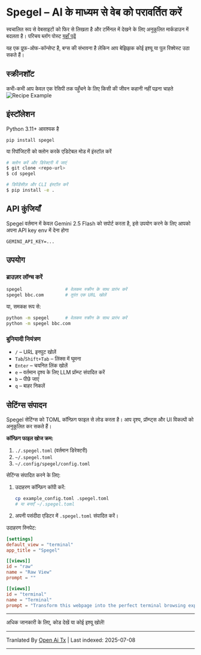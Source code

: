 # Spegel – AI के माध्यम से वेब को परावर्तित करें

स्वचालित रूप से वेबसाइटों को फिर से लिखता है और टर्मिनल में देखने के लिए अनुकूलित मार्कडाउन में बदलता है।
परिचय ब्लॉग पोस्ट [यहाँ पढ़ें](https://simedw.com/2025/06/23/introducing-spegel/)

यह एक प्रूफ-ऑफ-कॉन्सेप्ट है, बग्स की संभावना है लेकिन आप बेझिझक कोई इश्यू या पुल रिक्वेस्ट उठा सकते हैं।

##  स्क्रीनशॉट
कभी-कभी आप केवल एक रेसिपी तक पहुँचने के लिए किसी की जीवन कहानी नहीं पढ़ना चाहते
![Recipe Example](https://simedw.com/2025/06/23/introducing-spegel/images/recipe_example.png)


## इंस्टॉलेशन

Python 3.11+ आवश्यक है

```
pip install spegel
```
या रिपॉजिटरी को क्लोन करके एडिटेबल मोड में इंस्टॉल करें

```bash
# क्लोन करें और डिरेक्टरी में जाएं
$ git clone <repo-url>
$ cd spegel

# डिपेंडेंसीज़ और CLI इंस्टॉल करें
$ pip install -e .
```

## API कुंजियाँ
Spegel वर्तमान में केवल Gemini 2.5 Flash को सपोर्ट करता है, इसे उपयोग करने के लिए आपको अपना API key env में देना होगा

```
GEMINI_API_KEY=...
```


## उपयोग

### ब्राउज़र लॉन्च करें

```bash
spegel                # वेलकम स्क्रीन के साथ प्रारंभ करें
spegel bbc.com        # तुरंत एक URL खोलें
```

या, समकक्ष रूप से:

```bash
python -m spegel      # वेलकम स्क्रीन के साथ प्रारंभ करें
python -m spegel bbc.com
```

### बुनियादी नियंत्रण
- `/`         – URL इनपुट खोलें
- `Tab`/`Shift+Tab` – लिंक्स में घूमना
- `Enter`     – चयनित लिंक खोलें
- `e`         – वर्तमान दृश्य के लिए LLM प्रॉम्प्ट संपादित करें
- `b`         – पीछे जाएं
- `q`         – बाहर निकलें

## सेटिंग्स संपादन

Spegel सेटिंग्स को TOML कॉन्फ़िग फाइल से लोड करता है। आप दृश्य, प्रॉम्प्ट्स और UI विकल्पों को अनुकूलित कर सकते हैं।

**कॉन्फ़िग फाइल खोज क्रम:**
1. `./.spegel.toml` (वर्तमान डिरेक्टरी)
2. `~/.spegel.toml`
3. `~/.config/spegel/config.toml`

सेटिंग्स संपादित करने के लिए:
1. उदाहरण कॉन्फ़िग कॉपी करें:
   ```bash
   cp example_config.toml .spegel.toml
   # या बनाएँ ~/.spegel.toml
   ```
2. अपनी पसंदीदा एडिटर में `.spegel.toml` संपादित करें।

उदाहरण स्निपेट:
```toml
[settings]
default_view = "terminal"
app_title = "Spegel"

[[views]]
id = "raw"
name = "Raw View"
prompt = ""

[[views]]
id = "terminal"
name = "Terminal"
prompt = "Transform this webpage into the perfect terminal browsing experience! ..."
```

---

अधिक जानकारी के लिए, कोड देखें या कोई इश्यू खोलें!

---

Tranlated By [Open Ai Tx](https://github.com/OpenAiTx/OpenAiTx) | Last indexed: 2025-07-08

---